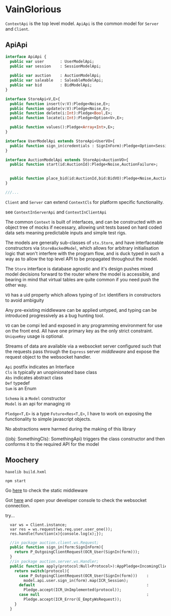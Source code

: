 # VainGlorious

`ContextApi` is the top level model. `ApiApi` is the common model for `Server` and `Client`. 

## ApiApi
```haxe
interface ApiApi {
  public var user       : UserModelApi;
  public var session    : SessionModelApi;
  
  public var auction    : AuctionModelApi;
  public var saleable   : SaleableModelApi;
  public var bid        : BidModelApi;
}  

interface StoreApi<V,E>{
  public function insert(v:V):Pledge<Noise,E>;
  public function update(v:V):Pledge<Noise,E>;
  public function delete(i:Int):Pledge<Bool,E>;
  public function locate(i:Int):Pledge<Option<V>,E>;

  public function values():Pledge<Array<Int>,E>;
}

interface UserModelApi extends StoreApi<UserVO>{
  public function sign_in(credentials : SignInForm):Pledge<Option<SessionId>,AuctionFailure>;
}

interface AuctionModelApi extends StoreApi<AuctionVO>{
  public function start(id:AuctionId):Pledge<Noise,AuctionFailure>;

  
  public function place_bid(id:AuctionId,bid:BidVO):Pledge<Noise,AuctionFailure>;
}

///...
```

`Client` and `Server` can extend `ContextCls` for platform specific functionality.  

see `ContextInServerApi` and `ContextInClientApi`

The common `Context` is built of interfaces, and can be constructed with an object tree of mocks if necessary, allowing unit tests based on hard coded data sets meaning predictable inputs and simple test rigs.



The models are generally sub-classes of `stx.Store`, and have interfaceable constructors via `StoreBackedModel`, which allows for arbitrary initialisation logic that won't interfere with the program flow, and is duck typed in such a way as to allow the top level API to be propagated throughout the model.

The `Store` interface is database agnostic and it's design pushes mixed model decisions forward to the router where the model is accessible, and bearing in mind that virtual tables are quite common if you need push the other way.

`VO` has a uid property which allows typing of `Int` identifiers in constructors to avoid ambiguity


Any pre-existing middleware can be applied untyped, and typing can be introduced progressively as a bug hunting tool.

`VO` can be compi
led and exposed in any programming environment for use on the front end. All have one primary key as the only strict constraint. `UniqueKey` usage is optional.

Streams of data are available via a websocket server configured such that the requests pass through the `Express` server *middleware* and expose the request object to the websocket handler.

`Api` postfix indicates an Interface  
`Cls` is typically an unopinionated base class  
`Abs` indicates abstract class  
`Def` typedef  
`Sum` is an Enum  

`Schema` is a `Model` constructor   
`Model`  is an api for managing `VO`  

`Pledge<T,E>` is a type `Future<Res<T,E>`, I have to work on exposing the functionality to simple javascript objects.

No abstractions were harmed during the making of this library

((obj: SomethingCls): SomethingApi) triggers the class constructor and then conforms it to the required API for the model



## Moochery 

`haxelib build.hxml`

`npm start`

Go [here](http://localhost:3000/assets/img/landscape.jpeg) to check the static middleware

Got [here](http://localhost:3000/) and open your developer console to check the websocket connection.

try...
```
  var ws = Client.instance;
  var res = ws.request(ws.req.user.user_one());
  res.handle(function(x){console.log(x);});
```


```haxe
  //in package auction.client.ws.Request;
  public function sign_in(form:SignInForm){
    return P_OutgoingClientRequest(OCR_User(SignIn(form)));
  }
  //in package auction.server.ws.Handler;
  public function apply(protocol:Null<Protocol>):AppPledge<IncomingClientResponse>{
    return switch(protocol){
      case P_OutgoingClientRequest(OCR_User(SignIn(form)))    : 
        model.api.user.sign_in(form).map(ICR_Session);
      default                                                 : 
        Pledge.accept(ICR_UnImplemented(protocol));
      case null                                               : 
        Pledge.accept(ICR_Error(E_EmptyWsRequest));
    }
  }
```


